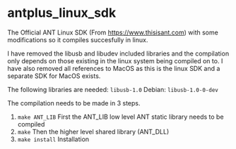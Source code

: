 # antplus_linux_sdk
The Official ANT Linux SDK (From https://www.thisisant.com) with some modifications so it compiles succesfully in linux.

I have removed the libusb and libudev included libraries and the compilation only depends on those existing in the linux system being compiled on to. I have also removed all references to MacOS as this is the linux SDK and a separate SDK for MacOS exists.

The following libraries are needed: `libusb-1.0`
Debian: `libusb-1.0-0-dev`

The compilation needs to be made in 3 steps.
1. `make ANT_LIB` First the ANT_LIB low level ANT static library needs to be compiled
2. `make` Then the higher level shared library (ANT_DLL)
3. `make install` Installation
